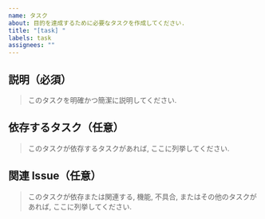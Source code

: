 ```yaml
---
name: タスク
about: 目的を達成するために必要なタスクを作成してください.
title: "[task] "
labels: task
assignees: ""
---
```


## 説明（必須）

> このタスクを明確かつ簡潔に説明してください.

## 依存するタスク（任意）

> このタスクが依存するタスクがあれば, ここに列挙してください.

## 関連 Issue（任意）

> このタスクが依存または関連する, 機能, 不具合, またはその他のタスクがあれば, ここに列挙してください.

